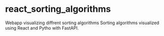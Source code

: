# react_sorting_algorithms
Webapp visualizing diffrent sorting algorithms
Sorting algorithms visualized using React and Pytho with FastAPI.
